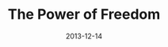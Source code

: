 ---
layout: message
category: message
series: "The Gift of Freedom"
title: "The Power of Freedom"
date: 2013-12-14
audio-description: "Florence"
audio: "http://www.crossroads.net/players/media/hq/giftoffreedom_03_florence.mp3"
audio-title: "The Power of Freedom"
audio-duration: "38:12"
video-description: "Florence"
video-title: "The Power of Freedom"
video: "https://s3.amazonaws.com/crossroadsvideomessages/giftoffreedom_03_florence.mp4"
video-poster: "https://www.crossroads.net/uploadedfiles/giftoffreedom_03_fl_still.jpg"
---